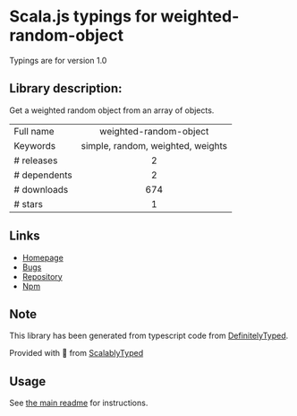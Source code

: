 
# Scala.js typings for weighted-random-object

Typings are for version 1.0

## Library description:
Get a weighted random object from an array of objects.

|                    |                 |
| ------------------ | :-------------: |
| Full name          | weighted-random-object |
| Keywords           | simple, random, weighted, weights |
| # releases         | 2 |
| # dependents       | 2 |
| # downloads        | 674 |
| # stars            | 1 |

## Links
- [Homepage](https://github.com/misund/weighted-random-object#readme)
- [Bugs](https://github.com/misund/weighted-random-object/issues)
- [Repository](https://github.com/misund/weighted-random-object)
- [Npm](https://www.npmjs.com/package/weighted-random-object)
    


## Note
This library has been generated from typescript code from [DefinitelyTyped](https://definitelytyped.org).

Provided with :purple_heart: from [ScalablyTyped](https://github.com/oyvindberg/ScalablyTyped)

## Usage
See [the main readme](../../readme.md) for instructions.


